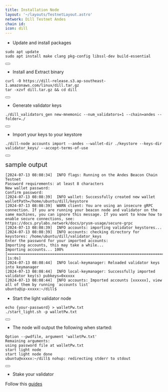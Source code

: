 ```yaml
---
title: Installation Node
layout: '~/layouts/TestnetLayout.astro'
network: Dill Testnet Andes
chain id: 
icon: dill
---
```




- Update and install packages
<div class="code-block-wrapper">
  <pre><code>sudo apt update
sudo apt install make clang pkg-config libssl-dev build-essential</code></pre>
  <button class="copy-btn"><i class="fas fa-copy"></i></button>
</div>

- Install and Extract binary
<div class="code-block-wrapper">
  <pre><code>curl -O https://dill-release.s3.ap-southeast-1.amazonaws.com/linux/dill.tar.gz
tar -xzvf dill.tar.gz && cd dill</code></pre>
  <button class="copy-btn"><i class="fas fa-copy"></i></button>
</div>

- Generate validator keys
<div class="code-block-wrapper">
  <pre><code>./dill_validators_gen new-mnemonic --num_validators=1 --chain=andes --folder=./</code></pre>
  <button class="copy-btn"><i class="fas fa-copy"></i></button>
</div>

- Import your keys to your keystore
<div class="code-block-wrapper">
  <pre><code>./dill-node accounts import --andes --wallet-dir ./keystore --keys-dir validator_keys/ --accept-terms-of-use</code></pre>
  <button class="copy-btn"><i class="fas fa-copy"></i></button>
</div>

<span style="font-size: 20px;">sample output</span>

```
[2024-07-13 08:08:34]  INFO flags: Running on the Andes Beacon Chain Testnet
Password requirements: at least 8 characters
New wallet password:
Confirm password:
[2024-07-13 08:08:39]  INFO wallet: Successfully created new wallet walletPath=/home/ubuntu/dill/keystore
[2024-07-13 08:08:39]  WARN client: You are using an insecure gRPC connection. If you are running your beacon node and validator on the same machines, you can ignore this message. If you want to know how to enable secure connections, see: https://docs.prylabs.network/docs/prysm-usage/secure-grpc
[2024-07-13 08:08:39]  INFO accounts: importing validator keystores...
[2024-07-13 08:08:39]  INFO accounts: checking directory for keystores: /home/ubuntu/dill/validator_keys
Enter the password for your imported accounts:
Importing accounts, this may take a while...
Importing accounts... 100% [===================================================================================]  [1s:0s]
[2024-07-13 08:08:44]  INFO local-keymanager: Reloaded validator keys into keymanager
[2024-07-13 08:08:44]  INFO local-keymanager: Successfully imported validator key(s) pubkeys=0xxxxx
[2024-07-13 08:08:44]  INFO accounts: Imported accounts [xxxxxx], view all of them by running `accounts list`
ubuntu@ip-xxxxx:~/dill$
```

- Start the light validator node
<div class="code-block-wrapper">
  <pre><code>echo {your-password} > walletPw.txt
./start_light.sh -p walletPw.txt</code></pre>
  <button class="copy-btn"><i class="fas fa-copy"></i></button>
</div>

- The node will output the following when started:
<div class="code-block-wrapper">
  <pre><code>Option --pwdfile, argument 'walletPw.txt'
Remaining arguments:
using password file at walletPw.txt
start light node
start light node done
ubuntu@xxxxx:~/dill$ nohup: redirecting stderr to stdout</code></pre>
  <button class="copy-btn"><i class="fas fa-copy"></i></button>
</div>

- Stake your validator

Follow this [guides](https://past-chokeberry-e85.notion.site/andes-doc-a23a9f71a85a4be9a6737e54d2674060)

